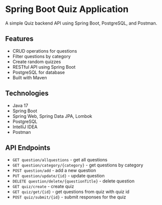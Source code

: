 # Spring Boot Quiz Application

A simple Quiz backend API using Spring Boot, PostgreSQL, and Postman.

## Features
- CRUD operations for questions
- Filter questions by category
- Create random quizzes
- RESTful API using Spring Boot
- PostgreSQL for database
- Built with Maven

## Technologies
- Java 17
- Spring Boot
- Spring Web, Spring Data JPA, Lombok
- PostgreSQL
- IntelliJ IDEA
- Postman

## API Endpoints
- `GET question/allquestions` - get all questions
- `GET question/category/{category}` - get questions by category
- `POST question/add` - add a new question
- `PUT question/update/{id}` - update question
- `DELETE question/delete/{questionTitle}` - delete question
- `GET quiz/create` - create quiz 
- `GET quiz/get/{id}` - get questions from quiz with quiz id
- `POST quiz/submit/{id}` - submit responses for the quiz
